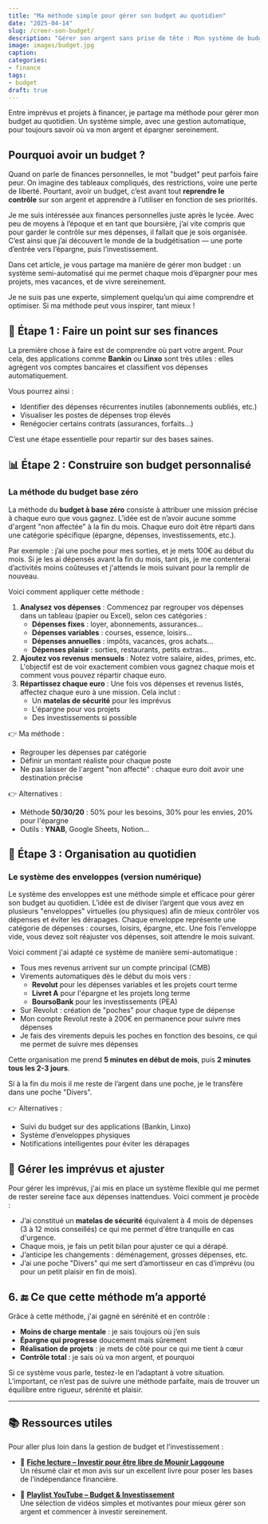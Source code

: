 ```yaml
---
title: "Ma méthode simple pour gérer son budget au quotidien"
date: "2025-04-14"
slug: /creer-son-budget/
description: "Gérer son argent sans prise de tête : Mon système de budget efficace"
image: images/budget.jpg
caption: 
categories:
- finance
tags:
- budget
draft: true
---
```


Entre imprévus et projets à financer, je partage ma méthode pour gérer mon budget au quotidien. Un système simple, avec une gestion automatique, pour toujours savoir où va mon argent et épargner sereinement.

## Pourquoi avoir un budget ?

Quand on parle de finances personnelles, le mot "budget" peut parfois faire peur. On imagine des tableaux compliqués, des restrictions, voire une perte de liberté. Pourtant, avoir un budget, c’est avant tout **reprendre le contrôle** sur son argent et apprendre à l’utiliser en fonction de ses priorités.

Je me suis intéressée aux finances personnelles juste après le lycée. Avec peu de moyens à l’époque et en tant que boursière, j’ai vite compris que pour garder le contrôle sur mes dépenses, il fallait que je sois organisée. C’est ainsi que j’ai découvert le monde de la budgétisation — une porte d’entrée vers l’épargne, puis l’investissement.

Dans cet article, je vous partage ma manière de gérer mon budget : un système semi-automatisé qui me permet chaque mois d’épargner pour mes projets, mes vacances, et de vivre sereinement.

Je ne suis pas une experte, simplement quelqu’un qui aime comprendre et optimiser. Si ma méthode peut vous inspirer, tant mieux !

## 🧭 Étape 1 : Faire un point sur ses finances

La première chose à faire est de comprendre où part votre argent. Pour cela, des applications comme **Bankin** ou **Linxo** sont très utiles : elles agrègent vos comptes bancaires et classifient vos dépenses automatiquement.

Vous pourrez ainsi :

- Identifier des dépenses récurrentes inutiles (abonnements oubliés, etc.)
- Visualiser les postes de dépenses trop élevés
- Renégocier certains contrats (assurances, forfaits...)

C’est une étape essentielle pour repartir sur des bases saines.

## 📊 Étape 2 : Construire son budget personnalisé

### La méthode du budget base zéro

La méthode du **budget à base zéro** consiste à attribuer une mission précise à chaque euro que vous gagnez. L’idée est de n’avoir aucune somme d'argent "non affectée" à la fin du mois. Chaque euro doit être réparti dans une catégorie spécifique (épargne, dépenses, investissements, etc.). 

Par exemple : j’ai une poche pour mes sorties, et je mets 100€ au début du mois. Si je les ai dépensés avant la fin du mois, tant pis, je me contenterai d’activités moins coûteuses et j'attends le mois suivant pour la remplir de nouveau.

Voici comment appliquer cette méthode :

1. **Analysez vos dépenses** : Commencez par regrouper vos dépenses dans un tableau (papier ou Excel), selon ces catégories :
    - **Dépenses fixes** : loyer, abonnements, assurances...
    - **Dépenses variables** : courses, essence, loisirs...
    - **Dépenses annuelles** : impôts, vacances, gros achats...
    - **Dépenses plaisir** : sorties, restaurants, petits extras...
2. **Ajoutez vos revenus mensuels** : Notez votre salaire, aides, primes, etc. L'objectif est de voir exactement combien vous gagnez chaque mois et comment vous pouvez répartir chaque euro.
3. **Répartissez chaque euro** : Une fois vos dépenses et revenus listés, affectez chaque euro à une mission. Cela inclut :
    - Un **matelas de sécurité** pour les imprévus
    - L'épargne pour vos projets
    - Des investissements si possible

👉 Ma méthode :

- Regrouper les dépenses par catégorie
- Définir un montant réaliste pour chaque poste
- Ne pas laisser de l'argent "non affecté" : chaque euro doit avoir une destination précise

👉 Alternatives :

- Méthode **50/30/20** : 50% pour les besoins, 30% pour les envies, 20% pour l'épargne
- Outils : **YNAB**, Google Sheets, Notion...

## 📆 Étape 3 : Organisation au quotidien

### Le système des enveloppes (version numérique)

Le système des enveloppes est une méthode simple et efficace pour gérer son budget au quotidien. L’idée est de diviser l’argent que vous avez en plusieurs "enveloppes" virtuelles (ou physiques) afin de mieux contrôler vos dépenses et éviter les dérapages. Chaque enveloppe représente une catégorie de dépenses : courses, loisirs, épargne, etc. Une fois l'enveloppe vide, vous devez soit réajuster vos dépenses, soit attendre le mois suivant.

Voici comment j'ai adapté ce système de manière semi-automatique :

- Tous mes revenus arrivent sur un compte principal (CMB)
- Virements automatiques dès le début du mois vers :
    - **Revolut** pour les dépenses variables et les projets court terme
    - **Livret A** pour l'épargne et les projets long terme
    - **BoursoBank** pour les investissements (PEA)
- Sur Revolut : création de "poches" pour chaque type de dépense
- Mon compte Revolut reste à 200€ en permanence pour suivre mes dépenses
- Je fais des virements depuis les poches en fonction des besoins, ce qui me permet de suivre mes dépenses

Cette organisation me prend **5 minutes en début de mois**, puis **2 minutes tous les 2-3 jours**.

Si à la fin du mois il me reste de l’argent dans une poche, je le transfère dans une poche "Divers".

👉 Alternatives :

- Suivi du budget sur des applications (Bankin, Linxo)
- Système d’enveloppes physiques
- Notifications intelligentes pour éviter les dérapages

## 💸 Gérer les imprévus et ajuster

Pour gérer les imprévus, j'ai mis en place un système flexible qui me permet de rester sereine face aux dépenses inattendues. Voici comment je procède :

- J’ai constitué un **matelas de sécurité** équivalent à 4 mois de dépenses (3 à 12 mois conseillés) ce qui me permet d'être tranquille en cas d'urgence.
- Chaque mois, je fais un petit bilan pour ajuster ce qui a dérapé.
- J’anticipe les changements : déménagement, grosses dépenses, etc.
- J’ai une poche "Divers" qui me sert d’amortisseur en cas d’imprévu (ou pour un petit plaisir en fin de mois).

## 6. 🔚 Ce que cette méthode m’a apporté

Grâce à cette méthode, j'ai gagné en sérénité et en contrôle : 

- **Moins de charge mentale** : je sais toujours où j’en suis
- **Épargne qui progresse** doucement mais sûrement
- **Réalisation de projets** : je mets de côté pour ce qui me tient à cœur
- **Contrôle total** : je sais où va mon argent, et pourquoi

Si ce système vous parle, testez-le en l’adaptant à votre situation. L’important, ce n’est pas de suivre une méthode parfaite, mais de trouver un équilibre entre rigueur, sérénité et plaisir.

---

## 📚 Ressources utiles

Pour aller plus loin dans la gestion de budget et l’investissement :

- 📖 **[Fiche lecture – Investir pour être libre de Mounir Laggoune](/ainablog/posts/2025/investir-pour-etre-libre/)**  
    Un résumé clair et mon avis sur un excellent livre pour poser les bases de l’indépendance financière.
    
- 🎥 **[Playlist YouTube – Budget & Investissement](https://youtube.com/playlist?list=PLYZjrmZv62b3a630EJcc8ytpLuXsOI5jA&feature=shared)**  
    Une sélection de vidéos simples et motivantes pour mieux gérer son argent et commencer à investir sereinement.